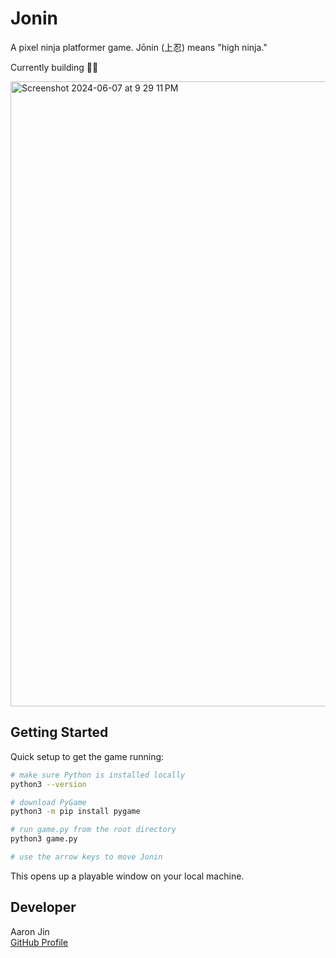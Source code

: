 # Jonin

A pixel ninja platformer game. Jōnin (上忍) means "high ninja."

Currently building 👷‍♂️

<img width="1000" alt="Screenshot 2024-06-07 at 9 29 11 PM" src="https://github.com/aaronkjin/jonin/assets/58490258/91a4203e-e5ac-4bef-9d2d-188f97047559">

## Getting Started

Quick setup to get the game running:

```bash
# make sure Python is installed locally
python3 --version

# download PyGame
python3 -m pip install pygame

# run game.py from the root directory
python3 game.py

# use the arrow keys to move Jonin
```

This opens up a playable window on your local machine.

## Developer

Aaron Jin  
[GitHub Profile](https://github.com/aaronkjin)

